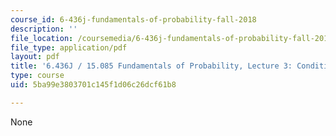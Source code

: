 ```yaml
---
course_id: 6-436j-fundamentals-of-probability-fall-2018
description: ''
file_location: /coursemedia/6-436j-fundamentals-of-probability-fall-2018/5ba99e3803701c145f1d06c26dcf61b8_MIT6_436JF18_lec03.pdf
file_type: application/pdf
layout: pdf
title: '6.436J / 15.085 Fundamentals of Probability, Lecture 3: Conditioning and Independence'
type: course
uid: 5ba99e3803701c145f1d06c26dcf61b8

---
```

None